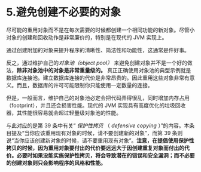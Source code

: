 # 5.避免创建不必要的对象

尽可能的重用对象而不是在每次需要的时候都创建一个相同功能的新对象。尽管小对象的创建和回收动作是非常廉价的，特别是在现代的 JVM 实现上。

通过创建附加的对象来提升程序的清晰性、简洁性和功能性，这通常是件好事。

反之，通过维护自己的*对象池（object pool）* 来避免创建对象并不是一个好的做法，**除非对象池中的对象是非常重量级的。** 真正正确使用对象池的典型示例就是数据库连接池。建立数据库连接的代价是非常昂贵的。因此重用这些对象非常有意义。而且，数据库的许可可能限制你只能使用一定数量的连接。

但是，一般而言，维护自己的对象池必定会把代码弄得很乱，同时增加内存占用（footprint），并且还会损害性能。现代的 JVM 实现具有高度优化的垃圾回收器，其性能很容易就会超过轻量级对象池的性能。

与此对应的是第 39 条中有关“ _保护性拷贝_ （ _defensive copying_ ）”的内容。本条目提及“当你应该重用现有对象的时候，请不要创建新的对象”，而第 39 条则说“当你应该创建新对象的时候，请不要重用现有对象”。**注意，在提倡使用保护性拷贝的时候，因为重用对象要付出的代价要远远大于因创建重复对象而付出的代价。必要时如果没能实施保护性拷贝，将会导致潜在的错误和安全漏洞；而不必要的创建对象则只会影响程序的风格和性能。**
